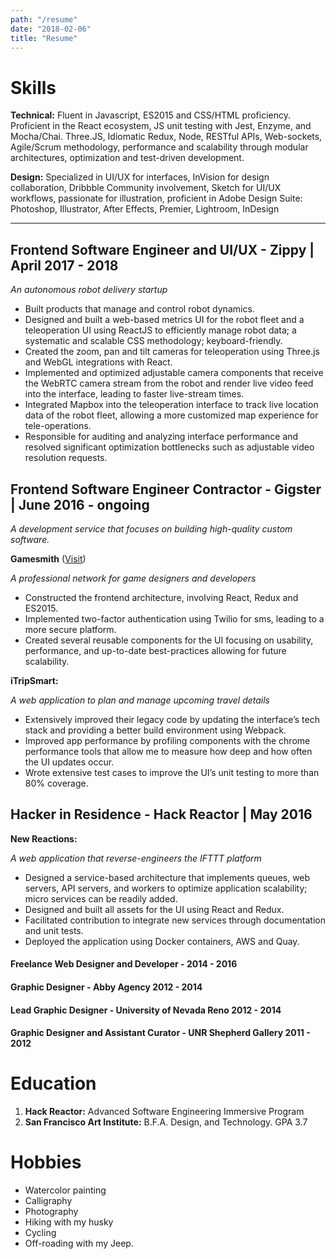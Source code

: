 ```yaml
---
path: "/resume"
date: "2018-02-06"
title: "Resume"
---
```


# Skills

**Technical:**
Fluent in Javascript, ES2015 and CSS/HTML proficiency. Proficient in the React ecosystem, JS unit testing with Jest, Enzyme, and Mocha/Chai. Three.JS, Idiomatic Redux, Node, RESTful APIs, Web-sockets, Agile/Scrum methodology, performance and scalability through modular architectures, optimization and test-driven development.

**Design:**
Specialized in UI/UX for interfaces, InVision for design collaboration, Dribbble Community involvement, Sketch for UI/UX workflows, passionate for illustration, proficient in Adobe Design Suite: Photoshop, Illustrator, After Effects, Premier, Lightroom, InDesign

---

## Frontend Software Engineer and UI/UX - Zippy | April 2017 - 2018

_An autonomous robot delivery startup_

* Built products that manage and control robot dynamics.
* Designed and built a web-based metrics UI for the robot fleet and a teleoperation UI using ReactJS to efficiently manage robot data; a systematic and scalable CSS methodology; keyboard-friendly.
* Created the zoom, pan and tilt cameras for teleoperation using Three.js and WebGL integrations with React.
* Implemented and optimized adjustable camera components that receive the WebRTC camera stream from the robot and render live video feed into the interface, leading to faster live-stream times.
* Integrated Mapbox into the teleoperation interface to track live location data of the robot fleet, allowing a more customized map experience for tele-operations.
* Responsible for auditing and analyzing interface performance and resolved significant optimization bottlenecks such as adjustable video resolution requests.

## Frontend Software Engineer Contractor - Gigster | June 2016 - ongoing

_A development service that focuses on building high-quality custom software._

**Gamesmith** ([Visit](https://gamesmith.com/))

_A professional network for game designers and developers_

* Constructed the frontend architecture, involving React, Redux and ES2015.
* Implemented two-factor authentication using Twilio for sms, leading to a more secure platform.
* Created several reusable components for the UI focusing on usability, performance, and up-to-date best-practices allowing for future scalability.

**iTripSmart:**

_A web application to plan and manage upcoming travel details_

* Extensively improved their legacy code by updating the interface’s tech stack and providing a better build environment using Webpack.
* Improved app performance by profiling components with the chrome performance tools that allow me to measure how deep and how often the UI updates occur.
* Wrote extensive test cases to improve the UI’s unit testing to more than 80% coverage.

## Hacker in Residence - Hack Reactor | May 2016

**New Reactions:**

_A web application that reverse-engineers the IFTTT platform_

* Designed a service-based architecture that implements queues, web servers, API servers, and workers to optimize application scalability; micro services can be readily added.
* Designed and built all assets for the UI using React and Redux.
* Facilitated contribution to integrate new services through documentation and unit tests.
* Deployed the application using Docker containers, AWS and Quay.

#### Freelance Web Designer and Developer - 2014 - 2016

#### Graphic Designer - Abby Agency 2012 - 2014

#### Lead Graphic Designer - University of Nevada Reno 2012 - 2014

#### Graphic Designer and Assistant Curator - UNR Shepherd Gallery 2011 - 2012

# Education

1. **Hack Reactor:** Advanced Software Engineering Immersive Program
2. **San Francisco Art Institute:** B.F.A. Design, and Technology. GPA 3.7

# Hobbies

* Watercolor painting
* Calligraphy
* Photography
* Hiking with my husky
* Cycling
* Off-roading with my Jeep.

